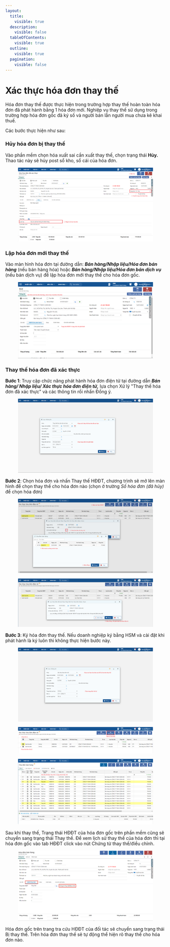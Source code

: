 ```yaml
---
layout:
  title:
    visible: true
  description:
    visible: false
  tableOfContents:
    visible: true
  outline:
    visible: true
  pagination:
    visible: false
---
```


# Xác thực hóa đơn thay thế

Hóa đơn thay thế được thực hiện trong trường hợp thay thế hoàn toàn hóa đơn đã phát hành bằng 1 hóa đơn mới. Nghiệp vụ thay thế sử dụng trong trường hợp hóa đơn gốc đã ký số và người bán lẫn người mua chưa kê khai thuế.

Các bước thực hiện như sau:

### Hủy hóa đơn bị thay thế

Vào phần mềm chọn hóa xuất sai cần xuất thay thế, chọn trạng thái **Hủy.** Thao tác này sẽ hủy post sổ kho, sổ cái của hóa đơn.

<figure><img src="../.gitbook/assets/phát hành hóa đơn 14 (1).png" alt=""><figcaption></figcaption></figure>

### Lập hóa đơn mới thay thế

Vào màn hình hóa đơn tại đường dẫn: _**Bán hàng/Nhập liệu/Hóa đơn bán hàng**_ (nếu bán hàng hóa) hoặc _**Bán hàng/Nhập liệu/Hóa đơn bán dịch vụ**_ (nếu bán dịch vụ) để lập hóa đơn mới thay thế cho hóa đơn gốc.

<figure><img src="../.gitbook/assets/Hóa đơn bán hàng 1 (2).png" alt=""><figcaption></figcaption></figure>

### Thay thế hóa đơn đã xác thực

**Bước 1**: Truy cập chức năng phát hành hóa đơn điện tử tại đường dẫn _**Bán hàng/ Nhập liệu/ Xác thực hóa đơn điện tử,**_ lựa chọn Xử lý "Thay thế hóa đơn đã xác thực" và các thông tin rồi nhấn Đồng ý.

<figure><img src="../.gitbook/assets/phát hành hóa đơn 15 (2).png" alt=""><figcaption></figcaption></figure>

**Bước 2**: Chọn hóa đơn và nhấn Thay thế HĐĐT, chương trình sẽ mở lên màn hình để chọn thay thế cho hóa đơn nào (chọn ở trường _Số hóa đơn (đã hủy)_ để chọn hóa đơn)

<figure><img src="../.gitbook/assets/phát hành hóa đơn 16 (1).png" alt=""><figcaption></figcaption></figure>

<figure><img src="../.gitbook/assets/phát hành hóa đơn 17.png" alt=""><figcaption></figcaption></figure>

**Bước 3**: Ký hóa đơn thay thế. Nếu doanh nghiệp ký bằng HSM và cài đặt khi phát hành là ký luôn thì không thực hiện bước này.

<figure><img src="../.gitbook/assets/phát hành hóa đơn 18 (1).png" alt=""><figcaption></figcaption></figure>

<figure><img src="../.gitbook/assets/phát hành hóa đơn 19 (1).png" alt=""><figcaption></figcaption></figure>

<figure><img src="../.gitbook/assets/phát hành hóa đơn 20 (1).png" alt=""><figcaption></figcaption></figure>

Sau khi thay thế, Trạng thái HĐĐT của hóa đơn gốc trên phần mềm cũng sẽ chuyển sang trạng thái Thay thế. Để xem lịch sử thay thế của hóa đơn thì tại hóa đơn gốc vào tab HĐĐT click vào nút Chứng từ thay thế/điều chỉnh.

<figure><img src="../.gitbook/assets/image (87).png" alt=""><figcaption></figcaption></figure>

Hóa đơn gốc trên trang tra cứu HĐĐT của đối tác sẽ chuyển sang trạng thái Bị thay thế. Trên hóa đơn thay thế sẽ tự động thể hiện rõ thay thế cho hóa đơn nào.

